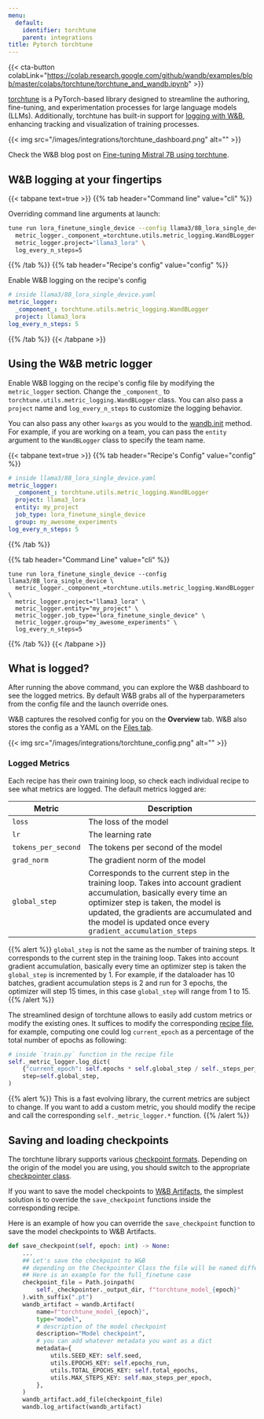 ```yaml
---
menu:
  default:
    identifier: torchtune
    parent: integrations
title: Pytorch torchtune
---
```

{{< cta-button colabLink="https://colab.research.google.com/github/wandb/examples/blob/master/colabs/torchtune/torchtune_and_wandb.ipynb" >}}

[torchtune](https://pytorch.org/torchtune/stable/index.html) is a PyTorch-based library designed to streamline the authoring, fine-tuning, and experimentation processes for large language models (LLMs). Additionally, torchtune has built-in support for [logging with W&B](https://pytorch.org/torchtune/stable/deep_dives/wandb_logging.html), enhancing tracking and visualization of training processes.

{{< img src="/images/integrations/torchtune_dashboard.png" alt="" >}}

Check the W&B blog post on [Fine-tuning Mistral 7B using torchtune](https://wandb.ai/capecape/torchtune-mistral/reports/torchtune-The-new-PyTorch-LLM-fine-tuning-library---Vmlldzo3NTUwNjM0).

## W&B logging at your fingertips

{{< tabpane text=true >}}
{{% tab header="Command line" value="cli" %}}

Overriding command line arguments at launch:

```bash
tune run lora_finetune_single_device --config llama3/8B_lora_single_device \
  metric_logger._component_=torchtune.utils.metric_logging.WandBLogger \
  metric_logger.project="llama3_lora" \
  log_every_n_steps=5
```

{{% /tab %}}
{{% tab header="Recipe's config" value="config" %}}

Enable W&B logging on the recipe's config
```yaml
# inside llama3/8B_lora_single_device.yaml
metric_logger:
  _component_: torchtune.utils.metric_logging.WandBLogger
  project: llama3_lora
log_every_n_steps: 5
```

{{% /tab %}}
{{< /tabpane >}}

## Using the W&B metric logger

Enable W&B logging on the recipe's config file by modifying the `metric_logger` section. Change the `_component_` to `torchtune.utils.metric_logging.WandBLogger` class. You can also pass a `project` name and `log_every_n_steps` to customize the logging behavior.

You can also pass any other `kwargs` as you would to the [wandb.init](../../ref/python/init.md) method. For example, if you are working on a team, you can pass the `entity` argument to the `WandBLogger` class to specify the team name.

{{< tabpane text=true >}}
{{% tab header="Recipe's Config" value="config" %}}

```yaml
# inside llama3/8B_lora_single_device.yaml
metric_logger:
  _component_: torchtune.utils.metric_logging.WandBLogger
  project: llama3_lora
  entity: my_project
  job_type: lora_finetune_single_device
  group: my_awesome_experiments
log_every_n_steps: 5
```

{{% /tab %}}

{{% tab header="Command Line" value="cli" %}}

```shell
tune run lora_finetune_single_device --config llama3/8B_lora_single_device \
  metric_logger._component_=torchtune.utils.metric_logging.WandBLogger \
  metric_logger.project="llama3_lora" \
  metric_logger.entity="my_project" \
  metric_logger.job_type="lora_finetune_single_device" \
  metric_logger.group="my_awesome_experiments" \
  log_every_n_steps=5
```

{{% /tab %}}
{{< /tabpane >}}

## What is logged?

After running the above command, you can explore the W&B dashboard to see the logged metrics. By default W&B grabs all of the hyperparameters from the config file and the launch override ones.

W&B captures the resolved config for you on the **Overview** tab. W&B also stores the config as a YAML on the [Files tab](https://wandb.ai/capecape/torchtune/runs/joyknwwa/files).

{{< img src="/images/integrations/torchtune_config.png" alt="" >}}

### Logged Metrics

Each recipe has their own training loop, so check each individual recipe to see what metrics are logged. The default metrics logged are:

| Metric | Description |
| --- | --- |
| `loss` | The loss of the model |
| `lr` | The learning rate |
| `tokens_per_second` | The tokens per second of the model |
| `grad_norm` | The gradient norm of the model |
| `global_step` | Corresponds to the current step in the training loop. Takes into account gradient accumulation, basically every time an optimizer step is taken, the model is updated, the gradients are accumulated and the model is updated once every `gradient_accumulation_steps` |

{{% alert %}}
`global_step` is not the same as the number of training steps. It corresponds to the current step in the training loop. Takes into account gradient accumulation, basically every time an optimizer step is taken the `global_step` is incremented by 1. For example, if the dataloader has 10 batches, gradient accumulation steps is 2 and run for 3 epochs, the optimizer will step 15 times, in this case `global_step` will range from 1 to 15.
{{% /alert %}}

The streamlined design of torchtune allows to easily add custom metrics or modify the existing ones. It suffices to modify the corresponding [recipe file](https://github.com/pytorch/torchtune/tree/main/recipes), for example, computing one could log `current_epoch` as a percentage of the total number of epochs as following:

```python
# inside `train.py` function in the recipe file
self._metric_logger.log_dict(
    {"current_epoch": self.epochs * self.global_step / self._steps_per_epoch},
    step=self.global_step,
)
```

{{% alert %}}
This is a fast evolving library, the current metrics are subject to change. If you want to add a custom metric, you should modify the recipe and call the corresponding `self._metric_logger.*` function.
{{% /alert %}}

## Saving and loading checkpoints

The torchtune library supports various [checkpoint formats](https://pytorch.org/torchtune/stable/deep_dives/checkpointer.html). Depending on the origin of the model you are using, you should switch to the appropriate [checkpointer class](https://pytorch.org/torchtune/stable/deep_dives/checkpointer.html).

If you want to save the model checkpoints to [W&B Artifacts](../artifacts/intro.md), the simplest solution is to override the `save_checkpoint` functions inside the corresponding recipe. 

Here is an example of how you can override the `save_checkpoint` function to save the model checkpoints to W&B Artifacts.

```python
def save_checkpoint(self, epoch: int) -> None:
    ...
    ## Let's save the checkpoint to W&B
    ## depending on the Checkpointer Class the file will be named differently
    ## Here is an example for the full_finetune case
    checkpoint_file = Path.joinpath(
        self._checkpointer._output_dir, f"torchtune_model_{epoch}"
    ).with_suffix(".pt")
    wandb_artifact = wandb.Artifact(
        name=f"torchtune_model_{epoch}",
        type="model",
        # description of the model checkpoint
        description="Model checkpoint",
        # you can add whatever metadata you want as a dict
        metadata={
            utils.SEED_KEY: self.seed,
            utils.EPOCHS_KEY: self.epochs_run,
            utils.TOTAL_EPOCHS_KEY: self.total_epochs,
            utils.MAX_STEPS_KEY: self.max_steps_per_epoch,
        },
    )
    wandb_artifact.add_file(checkpoint_file)
    wandb.log_artifact(wandb_artifact)
```